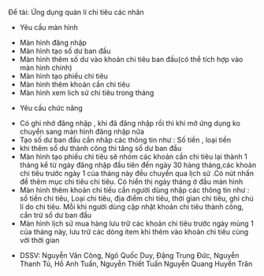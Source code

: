 Đề tài: Ứng dụng quản lí chi tiêu các nhân
+ Yêu cầu màn hình
* Màn hình đăng nhập
* Màn hình tạo số dư ban đầu 
* Màn hình thêm số dư vào khoản chi tiêu ban đầu(có thể tích hợp vào màn hình chính)
* Màn hình tạo phiếu chi tiêu
* Màn hình thêm khoản cần chi tiêu
* Màn hình xem lich sử chi tiêu trong tháng
+ Yêu cầu chức năng
* Có ghi nhớ đăng nhập , khi đã đăng nhập rồi thì khi mở ứng dụng ko chuyển sang màn hình đăng nhập nữa
* Tạo số dư ban đầu cần nhâp các thông tin như : Số tiền , loại tiền
* khi thêm số dư thành công thì tăng số dư ban đầu
* Màn hình tạo phiếu chi tiêu sẽ nhóm các khoản cần chi tiêu lại thành 1 tháng kể từ ngày đăng nhập đầu tiên đến ngày 30 hàng tháng,các khoản chi tiêu trước ngày 1 của tháng này đều chuyển qua lịch sử .Có nút nhấn để thêm mục chi tiêu chi tiêu. Có hiển thị ngày tháng ở đầu màn hình
* Màn hình thêm khoản chi tiếu cần người dùng nhập các thông tin như : số tiền chi tiêu, Loại chi tiêu, địa điểm chi tiêu, thời gian chi tiêu, ghi chú lí do chi tiêu. Mỗi khi người dùng cập nhật khoản chi tiêu thành công, cần trừ số dư ban đầu
* Màn hình lịch sử mua hàng lưu trữ các khoản chi tiêu trước ngày mùng 1 của tháng này, lưu trữ các dòng item khi thêm vào khoản chi tiêu cùng với thời gian
+ DSSV:
Nguyễn Văn Công,
Ngô Quốc Duy,
Đặng Trung Đức,
Nguyễn Thanh Tú,
Hồ Anh Tuấn,
Nguyễn Thiết Tuấn
Nguyễn Quang Huyền Trân
